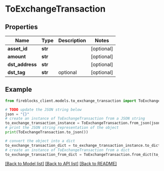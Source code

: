 # ToExchangeTransaction


## Properties

Name | Type | Description | Notes
------------ | ------------- | ------------- | -------------
**asset_id** | **str** |  | [optional] 
**amount** | **str** |  | [optional] 
**dst_address** | **str** |  | [optional] 
**dst_tag** | **str** | optional | [optional] 

## Example

```python
from fireblocks_client.models.to_exchange_transaction import ToExchangeTransaction

# TODO update the JSON string below
json = "{}"
# create an instance of ToExchangeTransaction from a JSON string
to_exchange_transaction_instance = ToExchangeTransaction.from_json(json)
# print the JSON string representation of the object
print(ToExchangeTransaction.to_json())

# convert the object into a dict
to_exchange_transaction_dict = to_exchange_transaction_instance.to_dict()
# create an instance of ToExchangeTransaction from a dict
to_exchange_transaction_from_dict = ToExchangeTransaction.from_dict(to_exchange_transaction_dict)
```
[[Back to Model list]](../README.md#documentation-for-models) [[Back to API list]](../README.md#documentation-for-api-endpoints) [[Back to README]](../README.md)


